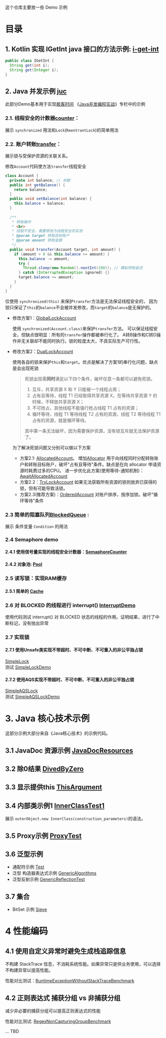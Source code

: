 这个仓库主要放一些 Demo 示例

# 目录
## 1. Kotlin 实现 IGetInt java 接口的方法示例: [i-get-int](./i-get-int)
```java
public class IGetInt {
  String get(int i);
  String get(Integer i);
}
```
## 2. Java 并发示例 [juc](./juc)
此部分Demo基本用于实现[极客时间](https://time.geekbang.org/)
《[Java并发编程实战](https://time.geekbang.org/column/intro/159)》专栏中的示例
### 2.1. 线程安全的计数器[counter](./juc/src/main/java/xyz/dowenliu/juc/counter)：
展示 `synchronized` 用法和`Lock`(`ReentrantLock`)的简单用法
### 2.2. 账户转账[transfer](./juc/src/main/java/xyz/dowenliu/juc/transfer)：
展示锁与受保护资源的关联关系。

修改`Account`代码使方法`transfer`线程安全
```java
class Account {
  private int balance; // 余额
  public int getBalance() {
    return balance;
  }
  public void setBalance(int balance) {
    this.balance = balance;
  }
  
  /**
   * 转账操作
   * <br>
   * 线程不安全，需要修改为线程安全的实现
   * @param target 转账目标账户
   * @param amount 转账金额
   */
  public void transfer(Account target, int amount) {
    if (amount > 0 && this.balance >= amount) {
      this.balance -= amount;
      try {
        Thread.sleep(new Random().nextInt(200)); // 模拟转账延迟
      } catch (InterruptedException ignored) {}
      target.balance += amount;
    }
  }
}
```
仅使用 `synchronized(this)` 来保护`transfer`方法是无法保证线程安全的，
因为锁只保证了`this`的`balance`不会被并发修改，而`target`的`balance`是无保护的。

* 修改方案1：[GlobalLockAccount](./juc/src/main/java/xyz/dowenliu/juc/transfer/GlobalLockAccount.java)

  使用 `synchronized(Account.class)`来保护`transfer`方法。
  可以保证线程安全，但缺点很明显：所有的`transfer`操作都被串行化了。
  A转B操作和C转D操作并无关联却不能同时执行。锁的粒度太大，不具实际生产可行性。
* 修改方案2：[DualLockAccount](./juc/src/main/java/xyz/dowenliu/juc/transfer/DualLockAccount.java)

  使用各自的锁来保护`this`和`target`。优点是解决了方案1的串行化问题，缺点是会出现死锁
  
  > 死锁出现需**同时**满足以下四个条件，破坏任意一条都可以避免死锁。
  > 1. 互斥，共享资源 X 和 Y 只能被一个线程占用；
  > 2. 占有且等待，线程 T1 已经取得共享资源 X，在等待共享资源 Y 的时候，不释放共享资源 X；
  > 3. 不可抢占，其他线程不能强行抢占线程 T1 占有的资源；
  > 4. 循环等待，线程 T1 等待线程 T2 占有的资源，线程 T2 等待线程 T1 占有的资源，就是循环等待。
  >
  > 其中第一条无法破坏，因为需要保护资源，没有锁互斥就无法保护资源了。
  
  为了解决死锁问题又分别可以做以下方案
  
  * 方案2.1: [AllocatedAccount](./juc/src/main/java/xyz/dowenliu/juc/transfer/AllocatedAccount.java)。
    增加[Allocator](./juc/src/main/java/xyz/dowenliu/juc/transfer/Allocator.java)
    用于向线程同时分配转账账户和转账目标账户，破坏"占有且等待"条件。缺点是在向 allocator 申请资源时耗费过多的CPU。
    进一步优化此方案(使用等待-通知机制)：[AwaitAllocatedAccount](./juc/src/main/java/xyz/dowenliu/juc/transfer/AwaitAllocatedAccount.java)
  * 方案2.2：[TryLockAccount](./juc/src/main/java/xyz/dowenliu/juc/transfer/TryLockAccount.java)
    如果无法获取所有资源的锁则放弃已获得的锁，但有可能导致活锁。
  * 方案2.3(推荐方案)：[OrderedAccount](./juc/src/main/java/xyz/dowenliu/juc/transfer/OrderedAccount.java)
    对账户排序，按序加锁。破坏"循环等待"条件
### 2.3 简单的阻塞队列[BlockedQueue](./juc/src/main/java/xyz/dowenliu/juc/condition/BlockedQueue.java) :
展示 条件变量 `Condition` 的用法
### 2.4 Semaphore demo
#### 2.4.1 使用信号量实现的线程安全计数器：[SemaphoreCounter](./juc/src/main/java/xyz/dowenliu/juc/semaphore/SemaphoreCounter.java)
#### 2.4.2 对象池: [Pool](./juc/src/main/java/xyz/dowenliu/juc/semaphore/Pool.java)
### 2.5 读写锁：实现RAM缓存
#### 2.5.1 简单的 [Cache](./juc/src/main/java/xyz/dowenliu/juc/cache/Cache.java)
### 2.6 对 BLOCKED 的线程进行 interrupt() [InterruptDemo](./juc/src/main/java/xyz/dowenliu/juc/interrupt/InterruptDemo.java)
使用代码测试 interrupt() 对 BLOCKED 状态的线程的作用。证明结果，进行了中断标记，没有抛出异常
### 2.7 实现锁
#### 2.7.1 使用Unsafe类实现不带超时、不可中断、不可重入的非公平独占锁
[SimpleLock](./juc/src/main/java/xyz/dowenliu/concurrent/SimpleLock.java)  
测试 [SimpleLockDemo](./juc/src/main/java/xyz/dowenliu/concurrent/SimpleLockDemo.java)
#### 2.7.2 使用AQS实现不带超时、不可中断、不可重入的非公平独占锁
[SimpleAQSLock](./juc/src/main/java/xyz/dowenliu/juc/lock/SimpleAQSLock.java)  
测试 [SimpleAQSLockDemo](./juc/src/main/java/xyz/dowenliu/juc/lock/SimpleAQSLockDemo.java)

# 3. Java 核心技术示例
这部分示例大部分来自《Java核心技术》的示例代码。
## 3.1 JavaDoc 资源示例 [JavaDocResources]()
## 3.2 除0结果 [DivedByZero](./java-core/src/main/java/xyz/dowenliu/core/primitive/DivedByZero.java)
## 3.3 显示提供this [ThisArgument](./java-core/src/main/java/xyz/dowenliu/core/method/ThisArgument.java)
## 3.4 内部类示例1 [InnerClassTest1](./java-core/src/main/java/xyz/dowenliu/core/innerClass/InnerClassTest1.java)
展示 `outerObject.new InnerClass(construction_parameters)`的语法。
## 3.5 Proxy示例 [ProxyTest](./java-core/src/main/java/xyz/dowenliu/core/proxy/ProxyTest.java)
## 3.6 泛型示例
* 通配符示例 [Test](./java-core/src/main/java/xyz/dowenliu/core/generic/Test.java)
* 泛型 构造器表达式示例 [GenericAlgorithms](./java-core/src/main/java/xyz/dowenliu/core/generic/GenericAlgorithms.java)
* 泛型反射示例 [GenericReflectionTest](./java-core/src/main/java/xyz/dowenliu/core/generic/GenericReflectionTest.java)
## 3.7 集合
* BitSet 示例 [Sieve](./java-core/src/main/java/xyz/dowenliu/core/collection/Sieve.java)

# 4 性能编码
## 4.1 使用自定义异常时避免生成栈追踪信息
不构建 StackTrace 信息，不消耗系统性能。如果异常只是供业务使用，可以选择不构建异常以提高性能。

性能对比测试：[RuntimeExceptionWithoutStackTraceBenchmark](./performance-tuning/src/test/java/xyz/dowenliu/performance/tuning/exception/RuntimeExceptionWithoutStackTraceBenchmark.java)
## 4.2 正则表达式 捕获分组 vs 非捕获分组
减少非必要的捕获分组可以提高正则表达式的性能

性能对比测试: [RegexNonCapturingGroupBenchmark](./performance-tuning/src/test/java/xyz/dowenliu/performance/tuning/exception/RegexNonCapturingGroupBenchmark.java)

... TBD